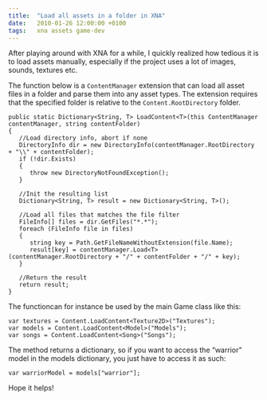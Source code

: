 ```yaml
---
title:	"Load all assets in a folder in XNA"
date:	2010-01-26 12:00:00 +0100
tags: 	xna assets game-dev
---
```



After playing around with XNA for a while, I quickly realized how tedious it is
to load assets manually, especially if the project uses a lot of images, sounds,
textures etc.

The function below is a `ContentManager` extension that can load all asset files
in a folder and parse them into any asset types. The extension requires that the
specified folder is relative to the `Content.RootDirectory` folder.


	public static Dictionary<String, T> LoadContent<T>(this ContentManager contentManager, string contentFolder)
	{
	   //Load directory info, abort if none
	   DirectoryInfo dir = new DirectoryInfo(contentManager.RootDirectory + "\\" + contentFolder);
	   if (!dir.Exists) 
	   {
	      throw new DirectoryNotFoundException();
	   }

	   //Init the resulting list
	   Dictionary<String, T> result = new Dictionary<String, T>();

	   //Load all files that matches the file filter
	   FileInfo[] files = dir.GetFiles("*.*");
	   foreach (FileInfo file in files)
	   {
	      string key = Path.GetFileNameWithoutExtension(file.Name);
	      result[key] = contentManager.Load<T>(contentManager.RootDirectory + "/" + contentFolder + "/" + key);
	   }
	   
	   //Return the result
	   return result;
	}

The functioncan for instance be used by the main Game class like this:

	var textures = Content.LoadContent<Texture2D>("Textures");
	var models = Content.LoadContent<Model>("Models");
	var songs = Content.LoadContent<Song>("Songs");

The method returns a dictionary, so if you want to access the “warrior” model in
the models dictionary, you just have to access it as such:

	var warriorModel = models["warrior"];

Hope it helps!
